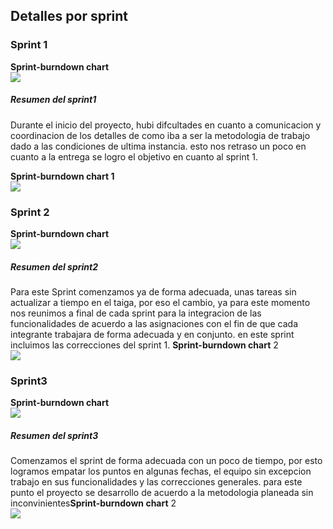 ## Detalles por sprint
### Sprint 1
**Sprint-burndown chart**\
![](https://github.com/Los-machos-y-Coronado/Banco-de-proyectos/tree/master/Persistencia/grSprint1)

##### Resumen del sprint1
Durante el inicio del proyecto, hubi difcultades en cuanto a comunicacion y coordinacion de los detalles de como iba a ser la metodologia de trabajo dado a las condiciones de ultima instancia. esto nos retraso un poco en cuanto a la entrega se logro el objetivo en  cuanto al sprint 1.

**Sprint-burndown chart 1**\
![](https://github.com/Los-machos-y-Coronado/Banco-de-proyectos/tree/master/Persistencia/Sprint1)
### Sprint 2
**Sprint-burndown chart**\
![](https://github.com/Los-machos-y-Coronado/Banco-de-proyectos/tree/master/Persistencia.grSprint2)
##### Resumen del sprint2
Para este Sprint comenzamos ya de forma adecuada, unas tareas sin actualizar a tiempo en el taiga, por eso el cambio, ya para este momento nos reunimos a final de cada sprint para la integracion de las funcionalidades de acuerdo a las asignaciones con el fin de que cada integrante trabajara de forma adecuada y en conjunto. en este sprint incluimos las correcciones del sprint 1.
**Sprint-burndown chart** 2\
![](https://github.com/Los-machos-y-Coronado/Banco-de-proyectos/tree/master/Persistencia/Sprint2)
### Sprint3
**Sprint-burndown chart**\
![](https://github.com/Los-machos-y-Coronado/Banco-de-proyectos/tree/master/Persistencia/grSprint3)
##### Resumen del sprint3
Comenzamos el sprint de forma adecuada con un poco de tiempo, por esto logramos empatar los puntos en algunas fechas, el equipo sin excepcion trabajo en sus funcionalidades y las correcciones generales. para este punto el proyecto se desarrollo de acuerdo a la metodologia planeada sin inconvinientes**Sprint-burndown chart** 2\
![](https://github.com/Los-machos-y-Coronado/Banco-de-proyectos/tree/master/Persistencia/Sprint3)
